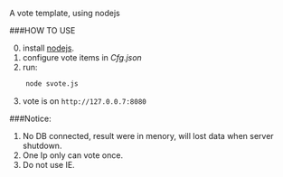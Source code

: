 A vote template, using nodejs

###HOW TO USE

0. install [nodejs](http://nodejs.org).
1. configure vote items in _Cfg.json_
2. run:
```sh
	node svote.js
```
3. vote is on `http://127.0.0.7:8080`

###Notice:
1. No DB connected, result were in menory, will lost data when server shutdown. 
2. One Ip only can vote once.
3. Do not use IE. 

